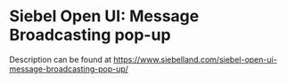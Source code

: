 # Siebel Open UI: Message Broadcasting pop-up

Description can be found at https://www.siebelland.com/siebel-open-ui-message-broadcasting-pop-up/
